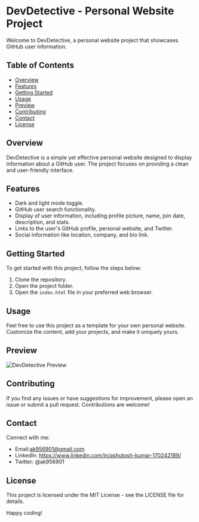 # DevDetective - Personal Website Project

Welcome to DevDetective, a personal website project that showcases GitHub user information.

## Table of Contents

- [Overview](#overview)
- [Features](#features)
- [Getting Started](#getting-started)
- [Usage](#usage)
- [Preview](#preview)
- [Contributing](#contributing)
- [Contact](#contact)
- [License](#license)

## Overview

DevDetective is a simple yet effective personal website designed to display information about a GitHub user. The project focuses on providing a clean and user-friendly interface.

## Features

- Dark and light mode toggle.
- GitHub user search functionality.
- Display of user information, including profile picture, name, join date, description, and stats.
- Links to the user's GitHub profile, personal website, and Twitter.
- Social information like location, company, and bio link.

## Getting Started

To get started with this project, follow the steps below:

1. Clone the repository.
2. Open the project folder.
3. Open the `index.html` file in your preferred web browser.

## Usage

Feel free to use this project as a template for your own personal website. Customize the content, add your projects, and make it uniquely yours.

## Preview

![DevDetective Preview](path/to/your/preview/image.png)

## Contributing

If you find any issues or have suggestions for improvement, please open an issue or submit a pull request. Contributions are welcome!

## Contact

Connect with me:
- Email:ak956901@gmail.com
- LinkedIn: https://www.linkedin.com/in/ashutosh-kumar-170242189/
- Twitter: @ak956901

## License

This project is licensed under the MIT License - see the LICENSE file for details.

Happy coding!
